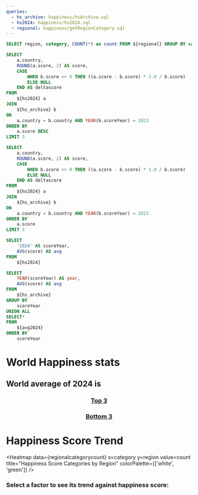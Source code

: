 ```yaml
---
queries:
  - hs_archive: happiness/hsArchive.sql
  - hs2024: happiness/hs2024.sql
  - regional: happiness/getRegionCategory.sql
---
```


```sql regionalcategorycount
SELECT region, category, COUNT(*) as count FROM ${regional} GROUP BY category, region
```

```sql top3
SELECT
    a.country,
    ROUND(a.score, 2) AS score,
    CASE
        WHEN b.score <> 0 THEN ((a.score - b.score) * 1.0 / b.score)
        ELSE NULL
    END AS deltascore
FROM
    ${hs2024} a
JOIN
    ${hs_archive} b
ON
    a.country = b.country AND YEAR(b.scoreYear) = 2023
ORDER BY
    a.score DESC
LIMIT 3
```

```sql bottom3
SELECT
    a.country,
    ROUND(a.score, 2) AS score,
    CASE
        WHEN b.score <> 0 THEN ((a.score - b.score) * 1.0 / b.score)
        ELSE NULL
    END AS deltascore
FROM
    ${hs2024} a
JOIN
    ${hs_archive} b
ON
    a.country = b.country AND YEAR(b.scoreYear) = 2023
ORDER BY
    a.score
LIMIT 3
```

```sql avg2024
SELECT
    '2024' AS scoreYear,
    AVG(score) AS avg
FROM
    ${hs2024}
```

```sql yearlyAvgTrend
SELECT
    YEAR(scoreYear) AS year,
    AVG(score) AS avg
FROM
    ${hs_archive}
GROUP BY
    scoreYear
UNION ALL
SELECT*
FROM
    ${avg2024}
ORDER BY
    scoreYear
```

# World Happiness stats

## World average of 2024 is <Value data={avg2024} row=0 column=avg fmt=number precision=2/>

<center>

### <ins>Top 3</ins>

<Grid cols=3>
<BigValue data={top3[0]} title={"Rank 1 ("+ top3[0].score +")"} value=country comparison=deltascore comparisonFmt=pct1 comparisonTitle="score vs. 2023"/>
<BigValue data={top3[1]} title={"Rank 2 ("+ top3[1].score +")"} value=country comparison=deltascore comparisonFmt=pct1 comparisonTitle="score vs. 2023"/>
<BigValue data={top3[2]} title={"Rank 3 ("+ top3[2].score +")"} value=country comparison=deltascore comparisonFmt=pct1 comparisonTitle="score vs. 2023"/>
</Grid>

### <ins>Bottom 3</ins>

<Grid cols=3>
<BigValue data={bottom3[0]} title={"Rank 143 ("+ bottom3[0].score +")"} value=country comparison=deltascore comparisonFmt=pct1 comparisonTitle="score vs. 2023"/>
<BigValue data={bottom3[1]} title={"Rank 142 ("+ bottom3[1].score +")"} value=country comparison=deltascore comparisonFmt=pct1 comparisonTitle="score vs. 2023"/>
<BigValue data={bottom3[2]} title={"Rank 141 ("+ bottom3[2].score +")"} value=country comparison=deltascore comparisonFmt=pct1 comparisonTitle="score vs. 2023"/>
</Grid>

</center>

# Happiness Score Trend

<LineChart 
data={yearlyAvgTrend} 
x=year 
y=avg
xFmt=yyyy
yFmt=num3
yScale=true
yGridlines=false
yAxisLabels=false
markers=true
markerShape=emptyCircle
title="Happiness Score Over Time"
labels=true
sort=false
/>

<Heatmap
data={regionalcategorycount}
x=category
y=region
value=count
title="Happiness Score Categories by Region"
colorPalette={['white', 'green']}
/>

### Select a factor to see its trend against happiness score:

<Grid cols=2>
<Dropdown name=factor>
<DropdownOption value="ebGDP" valueLabel="GDP per capita"/> 
<DropdownOption value="ebSocialSupport" valueLabel="Social Support"/> 
<DropdownOption value="ebLifeExpectancy" valueLabel="Life Expectancy"/> 
<DropdownOption value="ebFreedomOfLifeChoices" valueLabel="Freedom Of Life Choices"/> 
<DropdownOption value="ebGenerosity" valueLabel="Generosity"/> 
<DropdownOption value="ebCorruption" valueLabel="Corruption"/> 
</Dropdown>
<Dropdown name=factor2>
<DropdownOption value="ebGDP" valueLabel="GDP per capita"/> 
<DropdownOption value="ebSocialSupport" valueLabel="Social Support"/> 
<DropdownOption value="ebLifeExpectancy" valueLabel="Life Expectancy"/> 
<DropdownOption value="ebFreedomOfLifeChoices" valueLabel="Freedom Of Life Choices"/> 
<DropdownOption value="ebGenerosity" valueLabel="Generosity"/> 
<DropdownOption value="ebCorruption" valueLabel="Corruption"/> 
</Dropdown>

<ScatterPlot
data={hs2024}
y={inputs.factor.value}
x=score
xAxisTitle="Happiness Score"
yAxisTitle="Factor"
/>

<ScatterPlot
data={hs2024}
y={inputs.factor2.value}
x=score
xAxisTitle="Happiness Score"
yAxisTitle="Factor"
/>
</Grid>
